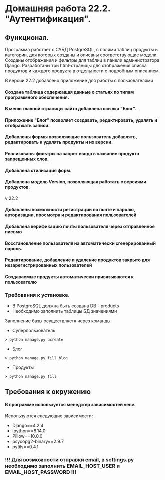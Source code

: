 # Домашняя работа 22.2. "Аутентификация".

## Функционал.
Программа работает с СУБД PostgreSQL, с полями таблиц продукты и категории,
для которых созданы и описаны соответствующие модели. Созданы отображения 
и фильтры для таблиц в панели администратора Django. 
Разработаны три html-страницы для отображения списка продуктов и каждого продукта
в отдельности с подробным описанием.

В версии 22.2 добавлено приложение для работы с пользователями

#### Создана таблица содержащая данные о статьях по типам программного обеспечения.
#### В меню главной страницы сайта добавлена ссылка "Блог".
#### Приложение "Блог" позволяет создавать, редактировать, удалять и отображать записи.
#### Добавлены формы позволяющие пользователь добавлять, редактировать и удалять продукты и их версии.
#### Реализованы фильтры на запрет ввода в название продукта запрещенных слов.
#### Добавлена стилизация форм.
#### Добавлена модель Version, позволяющая работать с версиями продуктов.
v 22.2
#### Добавлены возможности регистрации по почте и паролю, авторизации, просмотра и редактирования пользователей
#### Добавлена верификацию почты пользователя через отправленное письмо
#### Восстановление пользователя на автоматически сгенерированный пароль.
#### Редактирование, добавление и удаление продуктов закрыто для незарегистрированных пользователей
#### Создаваемые продукты автоматически привязываются к пользователю

### Требования к установке.
- В PostgreSQL должна быть создана DB - products
- Необходимо заполнить таблицы БД значениями

Заполнение базы осуществляетя через команды:
- Суперпользователь
```
> python manage.py ucreate
```
- Блог
```
> python manage.py fill_blog
```
- Продукты
```
> python manage.py fill
```


## Требования к окружению

#### В программе используется менеджер зависимостей venv.
Используются следующие зависимости:

- Django==4.2.4
- ipython==8.14.0
- Pillow==10.0.0
- psycopg2-binary==2.9.7
- pytils==0.4.1


### !!! Для возможности отправки email, в settings.py необходимо заполнить EMAIL_HOST_USER и EMAIL_HOST_PASSWORD !!! 